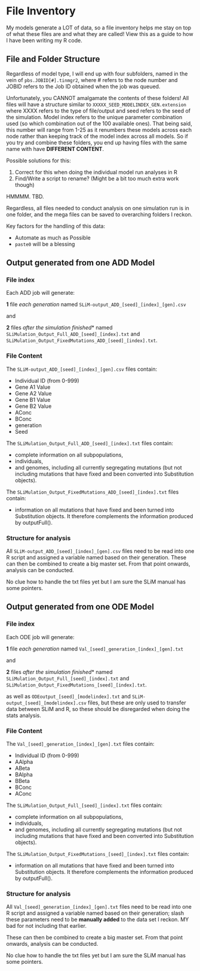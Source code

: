 # File Inventory #

My models generate a LOT of data, so a file inventory helps me stay on top of what these files are and what they are called! View this as a guide to how I have been writing my R code. 

## File and Folder Structure ##

Regardless of model type, I will end up with four subfolders, named in the vein of `pbs.JOBID[#].tinmgr2`, where # refers to the node number and JOBID refers to the Job ID obtained when the job was queued.

Unfortunately, you CANNOT amalgamate the contents of these folders! All files will have a structure similar to `XXXXX_SEED_MODELINDEX_GEN.extension` where XXXX refers to the type of file/output and seed refers to the seed of the simulation. Model index refers to the unique parameter combination used (so which combination out of the 100 available ones). That being said, this number will range from 1-25 as it renumbers these models across each node rather than keeping track of the model index across all models. So if you try and combine these folders, you end up having files with the same name with have **DIFFERENT CONTENT**.

Possible solutions for this:
1. Correct for this when doing the individual model run analyses in R
2. Find/Write a script to rename? (Might be a bit too much extra work though)

HMMMM. TBD.

Regardless, all files needed to conduct analysis on one simulation run is in one folder, and the mega files can be saved to overarching folders I reckon.

Key factors for the handling of this data:
* Automate as much as Possible
* `paste0` will be a blessing

## Output generated from one ADD Model ##
### File index ####

Each ADD job will generate:

**1** file *each generation* named `SLiM-output_ADD_[seed]_[index]_[gen].csv`

and

**2** files *after the simulation finished** named
`SLiMulation_Output_Full_ADD_[seed]_[index].txt` and `SLiMulation_Output_FixedMutations_ADD_[seed]_[index].txt`.

### File Content ###

The `SLiM-output_ADD_[seed]_[index]_[gen].csv` files contain:
* Individual ID (from 0-999)
* Gene A1 Value
* Gene A2 Value
* Gene B1 Value
* Gene B2 Value
* AConc
* BConc
* generation
* Seed

The `SLiMulation_Output_Full_ADD_[seed]_[index].txt` files contain:
* complete information on all subpopulations,
* individuals,
* and genomes, including all currently segregating mutations (but not including mutations that have fixed and been converted into Substitution objects).


The `SLiMulation_Output_FixedMutations_ADD_[seed]_[index].txt` files contain:
* information on all mutations that have fixed and been turned into Substitution objects. It therefore complements the information produced by
outputFull().

### Structure for analysis ###

All `SLiM-output_ADD_[seed]_[index]_[gen].csv` files need to be read into one R script and assigned a variable named based on their generation.
These can then be combined to create a big master set. From that point onwards, analysis can be conducted.

No clue how to handle the txt files yet but I am sure the SLiM manual has some pointers.



## Output generated from one ODE Model ##
### File index ####

Each ODE job will generate:

**1** file *each generation* named `Val_[seed]_generation_[index]_[gen].txt`

and

**2** files *after the simulation finished** named
`SLiMulation_Output_Full_[seed]_[index].txt` and `SLiMulation_Output_FixedMutations_[seed]_[index].txt`.

as well as `ODEoutput_[seed]_[modelindex].txt` and `SLiM-output_[seed]_[modelindex].csv` files, but these are only used to transfer data between SLiM and R, so these should be disregarded when doing the stats analysis.

### File Content ###

The `Val_[seed]_generation_[index]_[gen].txt` files contain:
* Individual ID (from 0-999)
* AAlpha
* ABeta
* BAlpha
* BBeta
* BConc
* AConc


The `SLiMulation_Output_Full_[seed]_[index].txt` files contain:
* complete information on all subpopulations,
* individuals,
* and genomes, including all currently segregating mutations (but not including mutations that have fixed and been converted into Substitution objects).


The `SLiMulation_Output_FixedMutations_[seed]_[index].txt` files contain:
* information on all mutations that have fixed and been turned into Substitution objects. It therefore complements the information produced by
outputFull().

### Structure for analysis ###

All `Val_[seed]_generation_[index]_[gen].txt` files need to be read into one R script and assigned a variable named based on their generation; slash these parameters need to be **manually added** to the data set I reckon. MY bad for not including that earlier.

These can then be combined to create a big master set. From that point onwards, analysis can be conducted.

No clue how to handle the txt files yet but I am sure the SLiM manual has some pointers.
